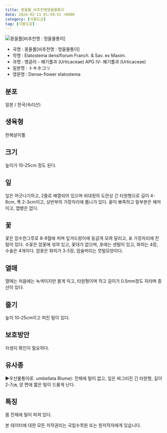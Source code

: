 ```yaml
---
title: 몽울풀_비추천명멍울물통이
date: 2024-02-11 01:59:51 +0800
category: [식물도감]
tag: [식물도감]
---
```




![몽울풀[비추천명 : 멍울물통이]](/fileUpload/plants/basic/Urticaceae/Elatostema/15402/3_th2.JPG)
- 국명 : 몽울풀[비추천명 : 멍울물통이]
- 학명 : Elatostema densiflorum Franch. & Sav. ex Maxim.
- 과명 : 앵글러 - 쐐기풀과 (Urticaceae) APG Ⅳ- 쐐기풀과 (Urticaceae)
- 일본명 : トキホコリ
- 영문명 : Dense-flower elatostema


## 분포
일본 / 한국(속리산) 
## 생육형
한해살이풀
## 크기
높이가 10-25cm 정도 된다.
## 잎
잎은 어긋나기하고, 2줄로 배열되어 있으며 비대칭의 도란상 긴 타원형으로 길이 4-8cm, 폭 2-3cm이고, 상반부의 가장자리에 톱니가 있다. 끝이 뾰족하고 밑부분은 예저이고, 엽병은 없다.
## 꽃
꽃은 암수한그루로 8-9월에 피며 잎겨드랑이에 둥글게 모여 달리고, 포 가장자리에 잔털이 있다. 수꽃은 암꽃에 섞여 있고, 꽃대가 없으며, 포에는 센털이 있고, 화피는 4장, 수술은 4개이다. 암꽃은 화피가 3-5장, 암술머리는 붓털모양이다.
## 열매
열매는 처음에는 녹색이지만 붉게 익고, 타원형이며 작고 길이가 0.5mm정도 자라며 종선이 있다.
## 줄기
높이 10-25cm이고 퍼진 털이 있다.
## 보호방안
자생지 확인이 필요하다.
## 유사종
▶우산물통이(E. umbellata Blume): 전체에 털이 없고, 잎은 찌그러진 긴 타원형, 길이 2-7㎝, 양 면에 짧은 털이 드물게 난다.
## 특징
몸 전체에 털이 퍼져 있다.






본 데이터에 대한 모든 저작권리는 국립수목원 또는 원저작자에게 있습니다.
